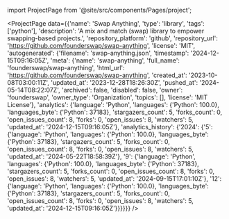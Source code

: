 
import ProjectPage from '@site/src/components/Pages/project';

<ProjectPage
    data={{'name': 'Swap Anything', 'type': 'library', 'tags': ['python'], 'description': 'A mix and match (swap) library to empower swapping-based projects.', 'repository_platform': 'github', 'repository_url': 'https://github.com/founderswap/swap-anything', 'license': 'MIT', 'autogenerated': {'filename': 'swap-anything.json', 'timestamp': '2024-12-15T09:16:05Z', 'meta': {'name': 'swap-anything', 'full_name': 'founderswap/swap-anything', 'html_url': 'https://github.com/founderswap/swap-anything', 'created_at': '2023-10-08T03:00:11Z', 'updated_at': '2023-12-28T18:26:30Z', 'pushed_at': '2024-05-14T08:22:07Z', 'archived': false, 'disabled': false, 'owner': 'founderswap', 'owner_type': 'Organization', 'topics': [], 'license': 'MIT License'}, 'analytics': {'language': 'Python', 'languages': {'Python': 100.0}, 'languages_byte': {'Python': 37183}, 'stargazers_count': 5, 'forks_count': 0, 'open_issues_count': 8, 'forks': 0, 'open_issues': 8, 'watchers': 5, 'updated_at': '2024-12-15T09:16:05Z'}, 'analytics_history': {'2024': {'5': {'language': 'Python', 'languages': {'Python': 100.0}, 'languages_byte': {'Python': 37183}, 'stargazers_count': 5, 'forks_count': 0, 'open_issues_count': 8, 'forks': 0, 'open_issues': 8, 'watchers': 5, 'updated_at': '2024-05-22T18:58:39Z'}, '9': {'language': 'Python', 'languages': {'Python': 100.0}, 'languages_byte': {'Python': 37183}, 'stargazers_count': 5, 'forks_count': 0, 'open_issues_count': 8, 'forks': 0, 'open_issues': 8, 'watchers': 5, 'updated_at': '2024-09-15T17:01:10Z'}, '12': {'language': 'Python', 'languages': {'Python': 100.0}, 'languages_byte': {'Python': 37183}, 'stargazers_count': 5, 'forks_count': 0, 'open_issues_count': 8, 'forks': 0, 'open_issues': 8, 'watchers': 5, 'updated_at': '2024-12-15T09:16:05Z'}}}}}}
/>
